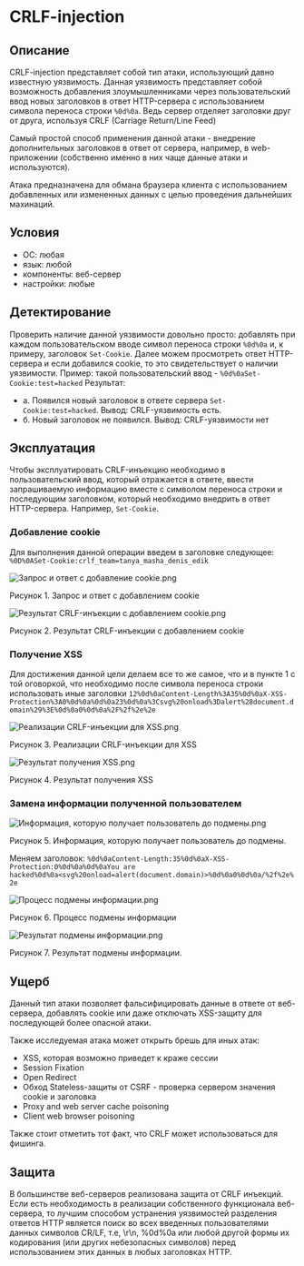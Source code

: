 # CRLF-injection

## Описание
CRLF-injection представляет собой тип атаки, использующий давно известную уязвимость. Данная уязвимость представляет собой возможность добавления злоумышленниками через пользовательский ввод новых заголовков в ответ HTTP-сервера с использованием символа переноса строки `%0d%0a`. Ведь сервер отделяет заголовки друг от друга, используя CRLF (Carriage Return/Line Feed)

Самый простой способ применения данной атаки - внедрение дополнительных заголовков в ответ от сервера, например, в web-приложении (собственно именно в них чаще данные атаки и используются).

Атака предназначена для обмана браузера клиента с использованием добавленных или измененных данных с целью проведения дальнейших махинаций.

## Условия
 - ОС: любая
 - язык: любой
 - компоненты: веб-сервер
 - настройки: любые


## Детектирование
Проверить наличие данной уязвимости довольно просто: добавлять при каждом пользовательском вводе символ переноса строки `%0d%0a` и, к примеру, заголовок `Set-Cookie`. Далее можем просмотреть ответ HTTP-сервера и если добавился cookie, то это свидетельствует о наличии уязвимости.
Пример: такой пользовательский ввод - `%0d%0aSet-Cookie:test=hacked`
Результат:
 - а. Появился новый заголовок в ответе сервера `Set-Cookie:test=hacked`. Вывод:  CRLF-уязвимость есть.
 - б. Новый заголовок не появился. Вывод: CRLF-уязвимости нет

## Эксплуатация
Чтобы эксплуатировать CRLF-инъекцию необходимо в пользовательский ввод, который отражается в ответе, ввести запрашиваемую информацию вместе с символом переноса строки и последующим заголовком, который необходимо внедрить в ответ HTTP-сервера. Например, `Set-Cookie`.
### Добавление cookie

Для выполнения данной операции введем в заголовке следующее:
`%0D%0ASet-Cookie:crlf_team=tanya_masha_denis_edik`

![Запрос и ответ с добавление cookie.png](https://github.com/karpuna3/shift2019/blob/master/crlf/img/Запрос%20и%20ответ%20с%20добавление%20cookie.png)

Рисунок 1. Запрос и ответ с добавлением cookie

![Результат CRLF-инъекции с добавлением cookie.png](https://github.com/karpuna3/shift2019/blob/master/crlf/img/Результат%20CRLF-инъекции%20с%20добавлением%20cookie.png)

Рисунок 2. Результат CRLF-инъекции с добавлением cookie
### Получение XSS

Для достижения данной цели делаем все то же самое, что и в пункте 1 с той оговоркой, что необходимо после символа переноса строки использовать иные заголовки
`12%0d%0aContent-Length%3A35%0d%0aX-XSS-Protection%3A0%0d%0a%0d%0a23%0d%0a%3Csvg%20onload%3Dalert%28document.domain%29%3E%0d%0a0%0d%0a%2F%2f%2e%2e`

![Реализации CRLF-инъекции для XSS.png](https://github.com/karpuna3/shift2019/blob/master/crlf/img/Реализации%20CRLF-инъекции%20для%20XSS.png)

Рисунок 3. Реализации CRLF-инъекции для XSS

![Результат получения XSS.png](https://github.com/karpuna3/shift2019/blob/master/crlf/img/Результат%20получения%20XSS.png)

Рисунок 4. Результат получения XSS
### Замена информации полученной пользователем
 
 ![Информация, которую получает пользователь до подмены.png](https://github.com/karpuna3/shift2019/blob/master/crlf/img/Информация%2C%20которую%20получает%20пользователь%20до%20подмены.png)
 
 Рисунок 5. Информация, которую получает пользователь до подмены.

Меняем заголовок: `%0d%0aContent-Length:35%0d%0aX-XSS-Protection:0%0d%0a%0d%0aYou are hacked%0d%0a<svg%20onload=alert(document.domain)>%0d%0a0%0d%0a/%2f%2e%2e`

![Процесс подмены информации.png](https://github.com/karpuna3/shift2019/blob/master/crlf/img/Процесс%20подмены%20информации.png)

Рисунок 6. Процесс подмены информации

![Результат подмены информации.png](https://github.com/karpuna3/shift2019/blob/master/crlf/img/Результат%20подмены%20информации.png)

Рисунок 7. Результат подмены информации.

## Ущерб
Данный тип атаки позволяет фальсифицировать данные в ответе от веб-сервера, добавлять cookie или даже отключать XSS-защиту для последующей более опасной атаки.

Также исследуемая атака может открыть брешь для иных атак:
 - XSS, которая возможно приведет к краже сессии
 - Session Fixation
 - Open Redirect
 - Обход Stateless-защиты от CSRF - проверка сервером значения cookie и заголовка
 - Proxy and web server cache poisoning
 - Client web browser poisoning

Также стоит отметить тот факт, что CRLF может использоваться для фишинга.

## Защита

В большинстве веб-серверов реализована защита от CRLF инъекций. Если есть необходимость в реализации собственного функционала веб-сервера, то лучшим способом устранения уязвимостей разделения ответов HTTP является поиск во всех введенных пользователями данных символов CR/LF, т.е, \r\n, %0d%0a или любой другой формы их кодирования (или других небезопасных символов) перед использованием этих данных в любых заголовках HTTP.
